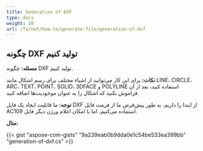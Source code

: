 ```yaml
---
title: Generation of DXF
type: docs
weight: 20
url: /fa/net/how-to/generate-file/generation-of-dxf
---
```


## **چگونه DXF تولید کنیم**

**مسئله:** چگونه DXF تولید کنیم.

**نکات:** برای این کار می‌توانید از اشیاء مختلف برای رسم اشکال مانند LINE، CIRCLE، ARC، TEXT، POINT، SOLID، 3DFACE و POLYLINE استفاده کنید، بعد از آن فراموش نکنید که اشکال را به عنوان موجودیت‌ها اضافه کنید.

**توجه:** ما قابلیت ایجاد یک فایل DXF از ابتدا را داریم.
به طور پیش‌فرض ما از فرمت فایل AC109 استفاده می‌کنیم، اما با امکان اعلام ورژن دیگر فایل.

**مثال:**

{{< gist "aspose-com-gists" "9a239eab0b9dda0e1c54be533ea399bb" "generation-of-dxf.cs" >}}
